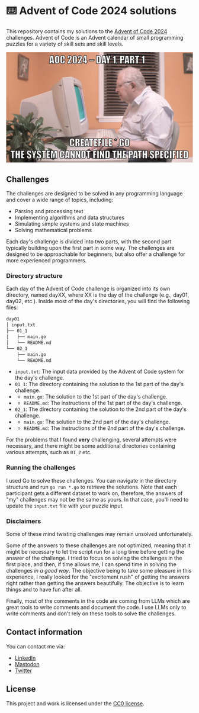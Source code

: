 # ⌨️ Advent of Code 2024 solutions

This repository contains my solutions to the [Advent of Code 2024](https://adventofcode.com/2024) challenges. Advent of Code is an Advent calendar of small programming puzzles for a variety of skill sets and skill levels.

![meme_picture](meme.jpg)

## Challenges

The challenges are designed to be solved in any programming language and cover a wide range of topics, including:

- Parsing and processing text
- Implementing algorithms and data structures
- Simulating simple systems and state machines
- Solving mathematical problems

Each day's challenge is divided into two parts, with the second part typically building upon the first part in some way. The challenges are designed to be approachable for beginners, but also offer a challenge for more experienced programmers.

### Directory structure

Each day of the Advent of Code challenge is organized into its own directory, named dayXX, where XX is the day of the challenge (e.g., day01, day02, etc.). Inside most of the day's directories, you will find the following files:

```text
day01
│ input.txt
├── 01_1
│   ├── main.go
│   └── README.md
└── 02_1
	├── main.go
	└── README.md
```

- `input.txt`: The input data provided by the Advent of Code system for the day's challenge.
- `01_1`: The directory containing the solution to the 1st part of the day's challenge.
- - `main.go`: The solution to the 1st part of the day's challenge.
- - `README.md`: The instructions of the 1st part of the day's challenge.
- `02_1`: The directory containing the solution to the 2nd part of the day's challenge.
- - `main.go`: The solution to the 2nd part of the day's challenge.
- - `README.md`: The instructions of the 2nd part of the day's challenge.

For the problems that I found **very** challenging, several attempts were necessary, and there might be some additional directories containing various attempts, such as `01_2` etc.

### Running the challenges

I used Go to solve these challenges.
You can navigate in the directory structure and run `go run *.go` to retrieve the solutions.
Note that each participant gets a different dataset to work on, therefore, the answers of "my" challenges may not be the same as yours. In that case, you'll need to update the `input.txt` file with your puzzle input.

### Disclaimers

Some of these mind twisting challenges may remain unsolved unfortunately.

Some of the answers to these challenges are not optimized, meaning that it might be necessary to let the script run for a long time before getting the answer of the challenge. I tried to focus on solving the challenges in the first place, and then, if time allows me, I can spend time in solving the challenges _in a good way_. The objective being to take some pleasure in this experience, I really looked for the "excitement rush" of getting the answers right rather than getting the answers beautifully. The objective is to learn things and to have fun after all.

Finally, most of the comments in the code are coming from LLMs which are great tools to write comments and document the code. I use LLMs only to write comments and don't rely on these tools to solve the challenges.

## Contact information

You can contact me via:

- [LinkedIn](https://www.linkedin.com/in/cl3mcg/?locale=en_US)
- [Mastodon](https://fosstodon.org/@cl3mcg)
- [Twitter](https://twitter.com/cl3mcg)

## License

This project and work is licensed under the [CC0 license](https://creativecommons.org/publicdomain/zero/1.0/).